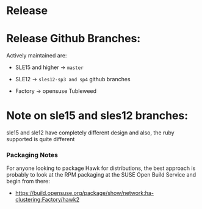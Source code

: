 # Release

# Release Github Branches:

Actively maintained are:

-  SLE15 and higher -> `master`

-  SLE12 -> `sles12-sp3 and sp4` github branches

-  Factory -> opensuse Tubleweed

# Note on sle15 and sles12 branches:

sle15 and sle12 have completely different design and also, the ruby supported is quite different


### Packaging Notes

For anyone looking to package Hawk for distributions, the best approach is probably to look at the RPM packaging at the SUSE Open Build Service and begin from there:

* https://build.opensuse.org/package/show/network:ha-clustering:Factory/hawk2
